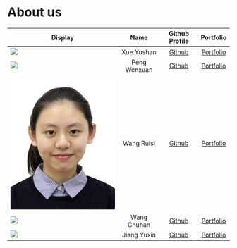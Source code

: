 # About us

Display | Name | Github Profile | Portfolio 
--------|:----:|:--------------:|:---------:
![](https://via.placeholder.com/100.png?text=Photo) | Xue Yushan | [Github](https://github.com/) | [Portfolio](team/mist0919.md)
![](https://via.placeholder.com/100.png?text=Photo) | Peng Wenxuan | [Github](https://github.com/) | [Portfolio](team/lilydaytoy.md)
![](images/Wang%20Ruisi照片.jpg) | Wang Ruisi | [Github](https://github.com/oneScotch) | [Portfolio](team/onescotch.md)
![](https://via.placeholder.com/100.png?text=Photo) | Wang Chuhan | [Github](https://github.com/Vincent6896) | [Portfolio](team/vincent6896.md)
![](https://avatars.githubusercontent.com/u/73170270?v=4) | Jiang Yuxin | [Github](https://github.com/Yuxinn-J) | [Portfolio](team/yuxinn-j.md)
